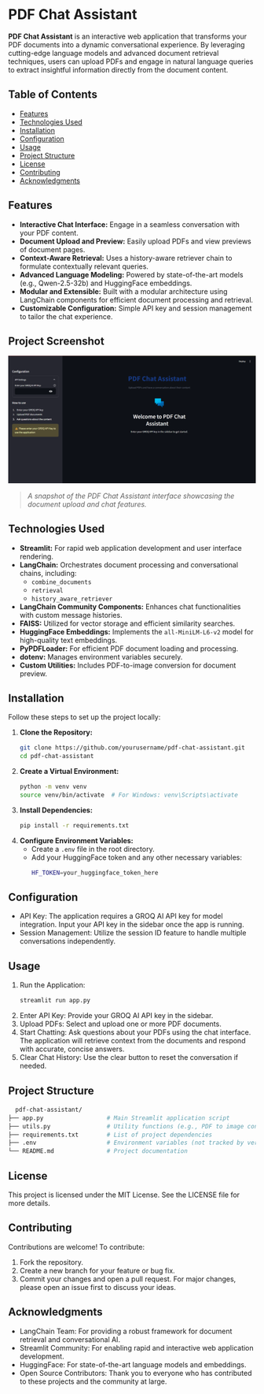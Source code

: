 # PDF Chat Assistant

**PDF Chat Assistant** is an interactive web application that transforms your PDF documents into a dynamic conversational experience. By leveraging cutting-edge language models and advanced document retrieval techniques, users can upload PDFs and engage in natural language queries to extract insightful information directly from the document content.

## Table of Contents
- [Features](#features)
- [Technologies Used](#technologies-used)
- [Installation](#installation)
- [Configuration](#configuration)
- [Usage](#usage)
- [Project Structure](#project-structure)
- [License](#license)
- [Contributing](#contributing)
- [Acknowledgments](#acknowledgments)

## Features
- **Interactive Chat Interface:** Engage in a seamless conversation with your PDF content.
- **Document Upload and Preview:** Easily upload PDFs and view previews of document pages.
- **Context-Aware Retrieval:** Uses a history-aware retriever chain to formulate contextually relevant queries.
- **Advanced Language Modeling:** Powered by state-of-the-art models (e.g., Qwen-2.5-32b) and HuggingFace embeddings.
- **Modular and Extensible:** Built with a modular architecture using LangChain components for efficient document processing and retrieval.
- **Customizable Configuration:** Simple API key and session management to tailor the chat experience.

## Project Screenshot
![PDF Chat Assistant Screenshot](screenshot.png.png)
> *A snapshot of the PDF Chat Assistant interface showcasing the document upload and chat features.*


## Technologies Used
- **Streamlit:** For rapid web application development and user interface rendering.
- **LangChain:** Orchestrates document processing and conversational chains, including:
  - `combine_documents`
  - `retrieval`
  - `history_aware_retriever`
- **LangChain Community Components:** Enhances chat functionalities with custom message histories.
- **FAISS:** Utilized for vector storage and efficient similarity searches.
- **HuggingFace Embeddings:** Implements the `all-MiniLM-L6-v2` model for high-quality text embeddings.
- **PyPDFLoader:** For efficient PDF document loading and processing.
- **dotenv:** Manages environment variables securely.
- **Custom Utilities:** Includes PDF-to-image conversion for document preview.

## Installation
Follow these steps to set up the project locally:

1. **Clone the Repository:**
   ```bash
   git clone https://github.com/yourusername/pdf-chat-assistant.git
   cd pdf-chat-assistant
   ```
2. **Create a Virtual Environment:**
   ```bash
   python -m venv venv
   source venv/bin/activate  # For Windows: venv\Scripts\activate
   ```
3. **Install Dependencies:**
   ```bash
   pip install -r requirements.txt
   ```
4. **Configure Environment Variables:**
   - Create a `.env` file in the root directory.
   - Add your HuggingFace token and any other necessary variables:
     ```bash
     HF_TOKEN=your_huggingface_token_here
     ```
## Configuration
  - API Key: The application requires a GROQ AI API key for model integration. Input your API key in the sidebar once the app is running.
  - Session Management: Utilize the session ID feature to handle multiple conversations independently.

## Usage
  1. Run the Application:
     ```bash
     streamlit run app.py
     ```
  2. Enter API Key: Provide your GROQ AI API key in the sidebar.
  3. Upload PDFs: Select and upload one or more PDF documents.
  4. Start Chatting: Ask questions about your PDFs using the chat interface. The application will retrieve context from the documents and respond with accurate, concise answers.
  5. Clear Chat History: Use the clear button to reset the conversation if needed.

## Project Structure
  ```bash
    pdf-chat-assistant/
  ├── app.py                  # Main Streamlit application script
  ├── utils.py                # Utility functions (e.g., PDF to image conversion)
  ├── requirements.txt        # List of project dependencies
  ├── .env                    # Environment variables (not tracked by version control)
  └── README.md               # Project documentation
  ```
## License
This project is licensed under the MIT License. See the LICENSE file for more details.
  
## Contributing
Contributions are welcome! To contribute:
  1. Fork the repository.
  2. Create a new branch for your feature or bug fix.
  3. Commit your changes and open a pull request. For major changes, please open an issue first to discuss your ideas.

## Acknowledgments
  - LangChain Team: For providing a robust framework for document retrieval and conversational AI.
  - Streamlit Community: For enabling rapid and interactive web application development.
  - HuggingFace: For state-of-the-art language models and embeddings.
  - Open Source Contributors: Thank you to everyone who has contributed to these projects and the community at large.

